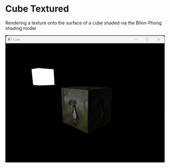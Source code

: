 # Cube Textured

Rendering a texture onto the surface of a cube shaded via the Blinn-Phong shading model

![](/assets/docs/cube_textured.png)

